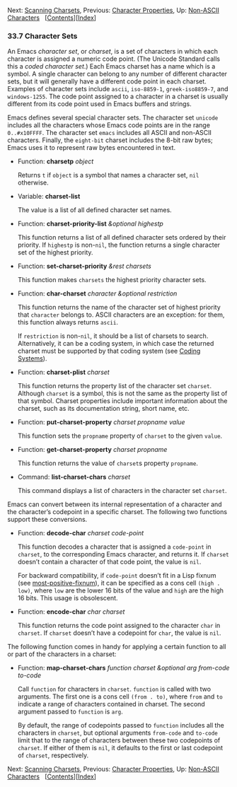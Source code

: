 <!-- This is the GNU Emacs Lisp Reference Manual
corresponding to Emacs version 27.2.

Copyright (C) 1990-1996, 1998-2021 Free Software Foundation,
Inc.

Permission is granted to copy, distribute and/or modify this document
under the terms of the GNU Free Documentation License, Version 1.3 or
any later version published by the Free Software Foundation; with the
Invariant Sections being "GNU General Public License," with the
Front-Cover Texts being "A GNU Manual," and with the Back-Cover
Texts as in (a) below.  A copy of the license is included in the
section entitled "GNU Free Documentation License."

(a) The FSF's Back-Cover Text is: "You have the freedom to copy and
modify this GNU manual.  Buying copies from the FSF supports it in
developing GNU and promoting software freedom." -->

<!-- Created by GNU Texinfo 6.7, http://www.gnu.org/software/texinfo/ -->

Next: [Scanning Charsets](Scanning-Charsets.html), Previous: [Character Properties](Character-Properties.html), Up: [Non-ASCII Characters](Non_002dASCII-Characters.html)   \[[Contents](index.html#SEC_Contents "Table of contents")]\[[Index](Index.html "Index")]

### 33.7 Character Sets

An Emacs *character set*, or *charset*, is a set of characters in which each character is assigned a numeric code point. (The Unicode Standard calls this a *coded character set*.) Each Emacs charset has a name which is a symbol. A single character can belong to any number of different character sets, but it will generally have a different code point in each charset. Examples of character sets include `ascii`, `iso-8859-1`, `greek-iso8859-7`, and `windows-1255`. The code point assigned to a character in a charset is usually different from its code point used in Emacs buffers and strings.

Emacs defines several special character sets. The character set `unicode` includes all the characters whose Emacs code points are in the range `0..#x10FFFF`. The character set `emacs` includes all ASCII and non-ASCII characters. Finally, the `eight-bit` charset includes the 8-bit raw bytes; Emacs uses it to represent raw bytes encountered in text.

*   Function: **charsetp** *object*

    Returns `t` if `object` is a symbol that names a character set, `nil` otherwise.

<!---->

*   Variable: **charset-list**

    The value is a list of all defined character set names.

<!---->

*   Function: **charset-priority-list** *\&optional highestp*

    This function returns a list of all defined character sets ordered by their priority. If `highestp` is non-`nil`, the function returns a single character set of the highest priority.

<!---->

*   Function: **set-charset-priority** *\&rest charsets*

    This function makes `charsets` the highest priority character sets.

<!---->

*   Function: **char-charset** *character \&optional restriction*

    This function returns the name of the character set of highest priority that `character` belongs to. ASCII characters are an exception: for them, this function always returns `ascii`.

    If `restriction` is non-`nil`, it should be a list of charsets to search. Alternatively, it can be a coding system, in which case the returned charset must be supported by that coding system (see [Coding Systems](Coding-Systems.html)).

<!---->

*   Function: **charset-plist** *charset*

    This function returns the property list of the character set `charset`. Although `charset` is a symbol, this is not the same as the property list of that symbol. Charset properties include important information about the charset, such as its documentation string, short name, etc.

<!---->

*   Function: **put-charset-property** *charset propname value*

    This function sets the `propname` property of `charset` to the given `value`.

<!---->

*   Function: **get-charset-property** *charset propname*

    This function returns the value of `charset`s property `propname`.

<!---->

*   Command: **list-charset-chars** *charset*

    This command displays a list of characters in the character set `charset`.

Emacs can convert between its internal representation of a character and the character’s codepoint in a specific charset. The following two functions support these conversions.

*   Function: **decode-char** *charset code-point*

    This function decodes a character that is assigned a `code-point` in `charset`, to the corresponding Emacs character, and returns it. If `charset` doesn’t contain a character of that code point, the value is `nil`.

    For backward compatibility, if `code-point` doesn’t fit in a Lisp fixnum (see [most-positive-fixnum](Integer-Basics.html)), it can be specified as a cons cell `(high . low)`, where `low` are the lower 16 bits of the value and `high` are the high 16 bits. This usage is obsolescent.

<!---->

*   Function: **encode-char** *char charset*

    This function returns the code point assigned to the character `char` in `charset`. If `charset` doesn’t have a codepoint for `char`, the value is `nil`.

The following function comes in handy for applying a certain function to all or part of the characters in a charset:

*   Function: **map-charset-chars** *function charset \&optional arg from-code to-code*

    Call `function` for characters in `charset`. `function` is called with two arguments. The first one is a cons cell `(from . to)`, where `from` and `to` indicate a range of characters contained in charset. The second argument passed to `function` is `arg`.

    By default, the range of codepoints passed to `function` includes all the characters in `charset`, but optional arguments `from-code` and `to-code` limit that to the range of characters between these two codepoints of `charset`. If either of them is `nil`, it defaults to the first or last codepoint of `charset`, respectively.

Next: [Scanning Charsets](Scanning-Charsets.html), Previous: [Character Properties](Character-Properties.html), Up: [Non-ASCII Characters](Non_002dASCII-Characters.html)   \[[Contents](index.html#SEC_Contents "Table of contents")]\[[Index](Index.html "Index")]
